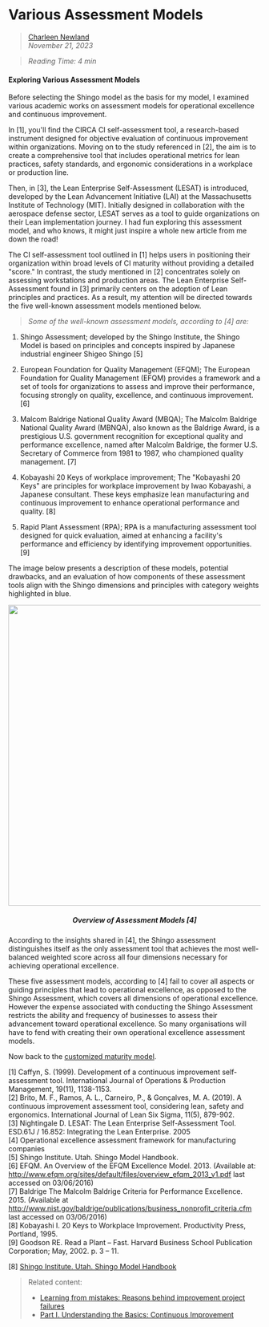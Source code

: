 # Various Assessment Models



>[Charleen Newland](http://newlandcharleen.com/)<br/>
>*November 21, 2023*<br/>

>*Reading Time: 4 min*
>

#### Exploring Various Assessment Models
Before selecting the Shingo model as the basis for my model, I examined various academic works on assessment models for operational excellence and continuous improvement.

In [1], you'll find the CIRCA CI self-assessment tool, a research-based instrument designed for objective evaluation of continuous improvement within organizations. Moving on to the study referenced in [2], the aim is to create a comprehensive tool that includes operational metrics for lean practices, safety standards, and ergonomic considerations in a workplace or production line.

Then, in [3], the Lean Enterprise Self-Assessment (LESAT) is introduced, developed by the Lean Advancement Initiative (LAI) at the Massachusetts Institute of Technology (MIT). Initially designed in collaboration with the aerospace defense sector, LESAT serves as a tool to guide organizations on their Lean implementation journey. I had fun exploring this assessment model, and who knows, it might just inspire a whole new article from me down the road!

The CI self-assessment tool outlined in [1] helps users in positioning their organization within broad levels of CI maturity without providing a detailed "score." In contrast, the study mentioned in [2] concentrates solely on assessing workstations and production areas. The Lean Enterprise Self-Assessment found in [3] primarily centers on the adoption of Lean principles and practices. As a result, my attention will be directed towards the five well-known assessment models mentioned below.

>*Some of the well-known assessment models, according to [4] are:*

1) Shingo Assessment; developed by the Shingo Institute, the Shingo Model is based on principles and concepts inspired by Japanese industrial engineer Shigeo Shingo [5]
   
2) European Foundation for Quality Management (EFQM); The European Foundation for Quality Management (EFQM) provides a framework and a set of tools for organizations to assess and improve their performance, focusing strongly on quality, excellence, and continuous improvement. [6]
   
3) Malcom Baldrige National Quality Award (MBQA); The Malcolm Baldrige National Quality Award (MBNQA), also known as the Baldrige Award, is a prestigious U.S. government recognition for exceptional quality and performance excellence, named after Malcolm Baldrige, the former U.S. Secretary of Commerce from 1981 to 1987, who championed quality management. [7]
   
4) Kobayashi 20 Keys of workplace improvement; The "Kobayashi 20 Keys" are principles for workplace improvement by Iwao Kobayashi, a Japanese consultant. These keys emphasize lean manufacturing and continuous improvement to enhance operational performance and quality. [8]
   
5) Rapid Plant Assessment (RPA); RPA is a manufacturing assessment tool designed for quick evaluation, aimed at enhancing a facility's performance and efficiency by identifying improvement opportunities. [9]

The image below presents a description of these models, potential drawbacks, and an evaluation of how components of these assessment tools align with the Shingo dimensions and principles with category weights highlighted in blue.


<p align="center">
  <img width="1200" height="600" src="https://github.com/charleennewland/blog/assets/138404574/f0122af3-1d3f-4a65-88d5-c079f2cbf969)/300/300">
</p>

<h5 align="center">Overview of Assessment Models [4]</h5>   

According to the insights shared in [4], the Shingo assessment distinguishes itself as the only assessment tool that achieves the most well-balanced weighted score across all four dimensions necessary for achieving operational excellence.

These five assessment models, according to [4] fail to cover all aspects or guiding principles that lead to operational excellence, as opposed to the Shingo Assessment, which covers all dimensions of operational excellence. However the expense associated with conducting the Shingo Assessment restricts the ability and frequency of businesses to assess their advancement toward operational excellence. So many organisations will have to fend with creating their own operational excellence assessment models.

Now back to the [customized maturity model](https://github.com/charleennewland/blog/blob/post03/maturity_model.md).


[1] Caffyn, S. (1999). Development of a continuous improvement self‐assessment tool. International Journal of Operations & Production Management, 19(11), 1138-1153.<br>
[2] Brito, M. F., Ramos, A. L., Carneiro, P., & Gonçalves, M. A. (2019). A continuous improvement assessment tool, considering lean, safety and ergonomics. International Journal of Lean Six Sigma, 11(5), 879-902.<br>
[3] Nightingale D. LESAT: The Lean Enterprise Self-Assessment Tool. ESD.61J / 16.852: Integrating the Lean Enterprise. 2005 <br>
[4] Operational excellence assessment framework for manufacturing companies <br>
[5] Shingo Institute. Utah. Shingo Model Handbook.<br>
[6] EFQM. An Overview of the EFQM Excellence Model. 2013. (Available at: http://www.efqm.org/sites/default/files/overview_efqm_2013_v1.pdf last accessed on 03/06/2016)<br>
[7] Baldrige The Malcolm Baldrige Criteria for Performance Excellence. 2015. (Available at http://www.nist.gov/baldrige/publications/business_nonprofit_criteria.cfm last accessed on 03/06/2016) <br>
[8] Kobayashi I. 20 Keys to Workplace Improvement. Productivity Press, Portland, 1995. <br>
[9] Goodson RE. Read a Plant – Fast. Harvard Business School Publication Corporation; May, 2002. p. 3 – 11. <br>



[8] [Shingo Institute. Utah. Shingo Model Handbook](https://shingo.org/shingo-model/)<br>


>Related content:
>- [Learning from mistakes: Reasons behind improvement project failures](https://github.com/charleennewland/blog/blob/post02/process_improvement_failures.md)
>- [Part I. Understanding the Basics: Continuous Improvement](https://github.com/charleennewland/blog/blob/main/operational_excellence_pt1.md)
   

